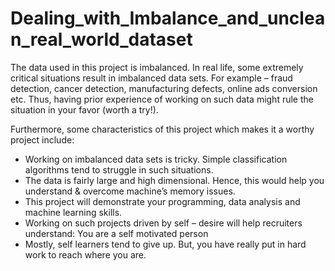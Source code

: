 # Dealing_with_Imbalance_and_unclean_real_world_dataset

The data used in this project is imbalanced. In real life, some extremely critical situations result in imbalanced data sets. For example – fraud detection, cancer detection, manufacturing defects, online ads conversion etc. Thus, having prior experience of working on such data might rule the situation in your favor (worth a try!).

Furthermore, some characteristics of this project which makes it a worthy project include:

   * Working on imbalanced data sets is tricky. Simple classification algorithms tend to struggle in such situations.
   * The data is fairly large and high dimensional. Hence, this would help you understand & overcome machine’s memory issues.
   * This project will demonstrate your programming, data analysis and machine learning skills.
   * Working on such projects driven by self – desire will help recruiters understand:
     You are a self motivated person
   * Mostly, self learners tend to give up. But, you have really put in hard work to reach where you are.
